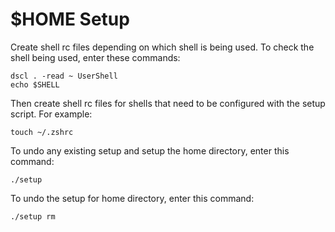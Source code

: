 $HOME Setup
===========

Create shell rc files depending on which shell is being used. To check
the shell being used, enter these commands:

    dscl . -read ~ UserShell
    echo $SHELL

Then create shell rc files for shells that need to be configured with
the setup script. For example:

    touch ~/.zshrc

To undo any existing setup and setup the home directory, enter this
command:

    ./setup

To undo the setup for home directory, enter this command:

    ./setup rm
